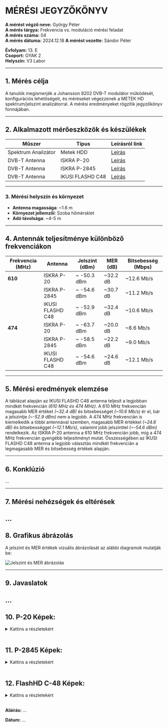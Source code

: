 
# MÉRÉSI JEGYZŐKÖNYV

**A mérést végző neve:** György Péter  
**A mérés tárgya:** Frekvencia vs. moduláció mérési feladat  
**A mérés száma:** 04  
**A mérés dátuma:** 2024.12.18
**A mérést vezette:** Sándor Péter  

**Évfolyam:** 13. E  
**Csoport:** GYAK 2  
**Helyszín:** V3 Labor

---

## 1. Mérés célja

A tanulók megismerjék a Johansson 8202 DVB-T modulátor működését, konfigurációs lehetőségeit, és méréseket végezzenek a METEK HD spektrum/jelszint analizátorral. A mérési eredményeket rögzítik jegyzőkönyv formájában.

---

## 2. Alkalmazott mérőeszközök és készülékek

| Műszer                              | Típus               | Leírásról link |
| ----------------------------------- | ------------------- |----------------|
| Spektrum Analizátor                 | Metek HDD           |[Leírás](https://www.ek.plus/en/product/metek-hdd/)|
| DVB-T Antenna                       | ISKRA P-20          |[Leírás](https://bolt.sat.hu/opticum-smart-hd-550-szobaantenna-3135?srsltid=AfmBOopzsStuWMBIGKVNKGFObYG5-NeQaW_3Z0zCVwr0YBzbp-i0dHRI)|
| DVB-T Antenna                       | ISKRA P-2845        |[Leírás](https://www.iskra.eu/en/UHF-antennas/UHF-TV-Antenna-P-2845/)|
| DVB-T Antenna                       | IKUSI FLASHD C48    |[Leírás](https://bolt.sat.hu/ikusi-flashd-c48-digitalis-foldfelszini-tv-antenna-3173?srsltid=AfmBOoqicoM5aMRo9iAcvIR_4QmPxyr4AOYSCxklJKDQJqXJ67bfkvK-)|

---

### 3. **Mérési helyszín és környezet**
- **Antenna magassága**: ~1.6 m  
- **Környezet jellemzői**: Szoba hőmérsklet  
- **Adó távolsága**: ~4-5 m

---

## 4. Antennák teljesítménye különböző frekvenciákon

| Frekvencia (MHz) | Antenna          | Jelszint (dBm) | MER (dB) | Bitsebesség (Mbps) |
| ---------------- | ---------------- | -------------- | -------- | ------------------ |
| **610**          | ISKRA P-20        | ~ -50.3 dBm   | ~32.2 dB | ~12.6 Mb/s         |
|                  | ISKRA P-2845      | ~ -54.6 dBm   | ~30.7 dB | ~11.2 Mb/s         |
|                  | IKUSI FLASHD C48  | ~ -52.9 dBm   | ~32.4 dB | ~10.6 Mb/s         |
| **474**          | ISKRA P-20        | ~ -63.7 dBm   | ~20.0 dB | ~8.6 Mb/s          |
|                  | ISKRA P-2845      | ~ -58.5 dBm   | ~22.2 dB | ~9.0 Mb/s          |
|                  | IKUSI FLASHD C48  | ~ -54.6 dBm   | ~24.6 dB | ~12.1 Mb/s         |


---

## 5. Mérési eredmények elemzése

A táblázat alapján az IKUSI FLASHD C48 antenna teljesít a legjobban mindkét frekvencián *(610 MHz és 474 MHz)*. A 610 MHz frekvencián magasabb MER értéket *(~32.4 dB)* és bitsebességet *(~10.6 Mb/s)* ér el, bár a jelszintje *(~-52.9 dBm)* nem a legjobb. A 474 MHz frekvencián is kiemelkedik a többi antennával szemben, magasabb MER értékkel *(~24.6 dB)* és bitsebességgel *(~12.1 Mb/s)*, valamint jobb jelszinttel *(~-54.6 dBm)* rendelkezik. Az ISKRA P-20 antenna a 610 MHz frekvencián jobb, míg a 474 MHz frekvencián gyengébb teljesítményt mutat. Összességében az IKUSI FLASHD C48 antenna a legjobb választás mindkét frekvencián a legmagasabb MER és bitsebesség értékek alapján.

---

## 6. Konklúzió

...

---

## 7. Mérési nehézségek és eltérések
...
---

## 8. Grafikus ábrázolás
A jelszint és MER értékek vizuális ábrázolását az alábbi diagramok mutatják be:

![Jelszint és MER ábrázolás](...) 

---

## 9. Javaslatok
...
---

## 10. P-20 Képek:
<details>
<summary>Kattins a részletekért</summary>

**474Mhz Mért Képek:**
    <img src=...>
    <img src=...>

---

**570MHz Mért Képek**
    <img src=...>
    <img src=...>

---

**706MHz Mért Képek**
    <img src=...>
    <img src=...>

---

</details>

<br>

## 11. P-2845 Képek:
<details>

<summary>Kattins a részletekért</summary>

**474Mhz Mért Képek:**
    <img ...>
    <img ...>

---

**570MHz Mért Képek**
    <img ...>
    <img ...>

---

**706MHz Mért Képek**
    <img ...>
    <img ...>

---

</details>

<br>

## 12. FlashHD C-48 Képek:
<details>
<summary>Kattins a részletekért</summary>

**474Mhz Mért Képek:**
    <img ...>
    <img ...>

---

**570MHz Mért Képek**
    <img ...>
    <img ...>

---

**706MHz Mért Képek**
    <img ...>
    <img ...>

---

</details>


<br>

**Aláírás:** ...

**Dátum:** ...
